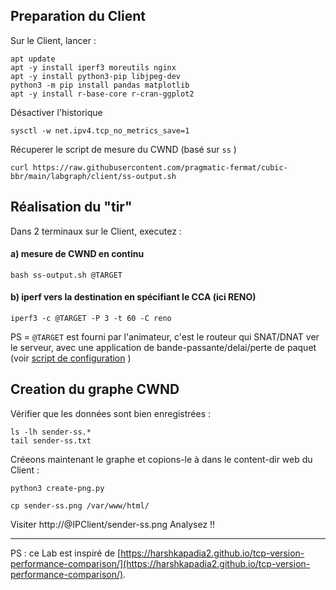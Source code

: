 ## Preparation du Client

Sur le Client, lancer :
```
apt update  
apt -y install iperf3 moreutils nginx
apt -y install python3-pip libjpeg-dev
python3 -m pip install pandas matplotlib
apt -y install r-base-core r-cran-ggplot2
```

Désactiver l'historique
```
sysctl -w net.ipv4.tcp_no_metrics_save=1  
```

Récuperer le script de mesure du CWND (basé sur ```ss``` )
```
curl https://raw.githubusercontent.com/pragmatic-fermat/cubic-bbr/main/labgraph/client/ss-output.sh
```

## Réalisation du "tir"

Dans 2 terminaux sur le Client, executez :
#### a) mesure de CWND en continu
```
bash ss-output.sh @TARGET
```
#### b) iperf vers la destination en spécifiant le CCA (ici RENO)
```
iperf3 -c @TARGET -P 3 -t 60 -C reno  
```

PS = ```@TARGET``` est fourni par l'animateur, c'est le routeur qui SNAT/DNAT ver le serveur, avec une application de bande-passante/delai/perte de paquet (voir [script de configuration](rtr/setup-bw.sh) )

## Creation du graphe CWND
Vérifier que les données sont bien enregistrées :
```
ls -lh sender-ss.*
tail sender-ss.txt
```

Créeons maintenant le graphe et copions-le à dans le content-dir web du Client :
```
python3 create-png.py

cp sender-ss.png /var/www/html/
```

Visiter http://@IPClient/sender-ss.png
Analysez !!

---
PS : ce Lab est inspiré de [https://harshkapadia2.github.io/tcp-version-performance-comparison/](https://harshkapadia2.github.io/tcp-version-performance-comparison/).
